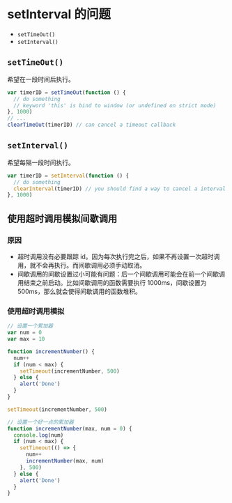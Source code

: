 # setInterval 的问题

- `setTimeOut()`
- `setInterval()`

## `setTimeOut()`

希望在一段时间后执行。

```js
var timerID = setTimeOut(function () {
  // do something
  // keyword 'this' is bind to window (or undefined on strict mode)
}, 1000)
// ...
clearTimeOut(timerID) // can cancel a timeout callback
```

## `setInterval()`

希望每隔一段时间执行。

```js
var timerID = setInterval(function () {
  // do something
  clearInterval(timerID) // you should find a way to cancel a interval callback
}, 1000)
```

## 使用超时调用模拟间歇调用

### 原因

- 超时调用没有必要跟踪 id。因为每次执行完之后，如果不再设置一次超时调用，就不会再执行。而间歇调用必须手动取消。
- 间歇调用的间歇设置过小可能有问题：后一个间歇调用可能会在前一个间歇调用结束之前启动。比如间歇调用的函数需要执行 1000ms，间歇设置为 500ms，那么就会使得间歇调用的函数堆积。

### 使用超时调用模拟

```js
// 设置一个累加器
var num = 0
var max = 10

function incrementNumber() {
  num++
  if (num < max) {
    setTimeout(incrementNumber, 500)
  } else {
    alert('Done')
  }
}

setTimeout(incrementNumber, 500)

// 设置一个好一点的累加器
function incrementNumber(max, num = 0) {
  console.log(num)
  if (num < max) {
    setTimeout(() => {
      num++
      incrementNumber(max, num)
    }, 500)
  } else {
    alert('Done')
  }
}
```

